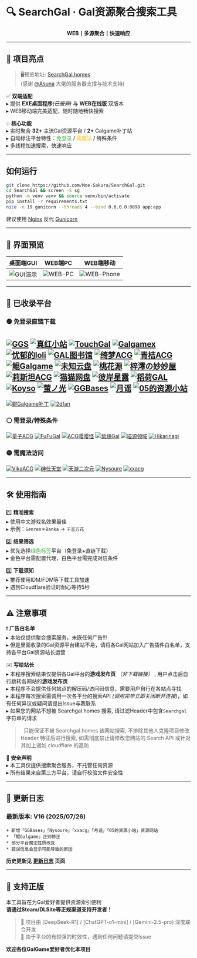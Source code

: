 # 🔍 SearchGal · Gal资源聚合搜索工具
<p align="center">
  <strong>WEB丨多源聚合丨快速响应</strong>
</p>

---

## 🌟 项目亮点

> 🖥️预览地址: [SearchGal.homes](https://searchgal.homes)<br>
> (感谢 [@Asuna](https://saop.cc/) 大佬的服务器支撑与技术支持)

✅ **双端适配**<br>
▸ 提供 **EXE桌面程序**~~*(已废弃)*~~ 与 **WEB在线版** 双版本 <br>
▸ WEB移动端完美适配，随时随地畅快搜索

💡 **核心功能**<br>
▸ 实时聚合 **32+** 主流Gal资源平台 / **2+** Galgame补丁站<br>
▸ 自动标注平台特性：<span style="color:#4CAF50">免登录</span> / <span style="color:#FFC107">需魔法</span> / 特殊条件<br>
▸ 多线程加速搜索，快速响应

---

## 如何运行

```sh
git clone https://github.com/Moe-Sakura/SearchGal.git
cd SearchGal && screen -S sg
python -m venv venv && source venv/bin/activate
pip install -r requirements.txt
nice -n 19 gunicorn --threads 4 --bind 0.0.0.0:8898 app:app

```

建议使用 [Nginx](https://nginx.org/) 反代 [Gunicorn](https://gunicorn.org/)

---

## 📸 界面预览
|          桌面端GUI          |          WEB端PC           |              WEB端移动              |
| :-------------------------: | :------------------------: | :---------------------------------: |
| ![GUI演示](./docs/img/shot-GUI.avif) | ![WEB-PC](./docs/img/shot-WEB.avif) | ![WEB-Phone](./docs/img/shot-WEB-Phone.avif) |

---

## 🚀 已收录平台
### 🟢 免登录直链下载
[![GGS](https://img.shields.io/badge/GGS-00C853)](https://gal.saop.cc/)
[![真红小站](https://img.shields.io/badge/真红小站-00C853)](https://shinnku.com)
[![TouchGal](https://img.shields.io/badge/TouchGal-00C853)](https://www.touchgal.us/)
[![Galgamex](https://img.shields.io/badge/Galgamex-00C853)](https://www.galgamex.net/)
[![忧郁的loli](https://img.shields.io/badge/忧郁的loli-00C853)](https://www.ttloli.com/)
[![GAL图书馆](https://img.shields.io/badge/GAL图书馆-00C853)](https://gallibrary.pw/)
[![绮梦ACG](https://img.shields.io/badge/绮梦ACG-00C853)](https://game.acgs.one/)
[![青桔ACG](https://img.shields.io/badge/青桔ACG-00C853)](https://spare.qingju.org/)
[![鲲Galgame](https://img.shields.io/badge/鲲Galgame-00C853)](https://www.kungal.com/zh-cn/)
[![未知云盘](https://img.shields.io/badge/未知云盘-00C853)](https://www.nullcloud.top/)
[![桃花源](https://img.shields.io/badge/桃花源-00C853)](https://peach.sslswwdx.top/)
[![梓澪の妙妙屋](https://img.shields.io/badge/梓澪の妙妙屋-00C853)](https://zi0.cc/)
[![莉斯坦ACG](https://img.shields.io/badge/莉斯坦ACG-00C853)](https://www.limulu.moe/)
[![猫猫网盘](https://img.shields.io/badge/猫猫网盘-00C853)](https://catcat.cloud/)
[![彼岸星露](https://img.shields.io/badge/彼岸星露-00C853)](https://seve.yugal.cc/)
[![稻荷GAL](https://img.shields.io/badge/稻荷GAL-00C853)](https://inarigal.com/)
[![Koyso](https://img.shields.io/badge/Koyso-00C853)](https://koyso.to/)
[![萤ノ光](https://img.shields.io/badge/萤ノ光-00C853)](https://yinghu.netlify.app/)
[![GGBases](https://img.shields.io/badge/GGBases-00C853)](https://www.ggbases.com/)
[![月谣](https://img.shields.io/badge/月谣-00C853)](https://www.sayafx.vip/)
[![05的资源小站](https://img.shields.io/badge/05的资源小站-00C853)](https://05fx.022016.xyz/)
---
[![鲲Galgame补丁](https://img.shields.io/badge/鲲Galgame补丁-00C853)](https://www.moyu.moe/)
[![2dfan](https://img.shields.io/badge/2dfan-00C853)](https://2dfan.com)

### ⚪ 需登录/特殊条件
[![量子ACG](https://img.shields.io/badge/量子ACG-FFFFFF)](https://lzacg.org/)
[![FuFuGal](https://img.shields.io/badge/FuFuGal-FFFFFF)](https://www.fufugal.com/)
[![ACG嘤嘤怪](https://img.shields.io/badge/ACG嘤嘤怪-FFFFFF)](https://acgyyg.ru/)
[![紫缘Gal](https://img.shields.io/badge/紫缘Gal-FFFFFF)](https://galzy.eu.org)
[![喵源领域](https://img.shields.io/badge/喵源领域-FFFFFF)](https://www.nyantaku.com/)
[![Hikarinagi](https://img.shields.io/badge/Hikarinagi-FFFFFF)](https://www.hikarinagi.net/)

### 🟡 需魔法访问
[![VikaACG](https://img.shields.io/badge/VikaACG-FFC107)](https://www.vikacg.com/)
[![绅仕天堂](https://img.shields.io/badge/绅仕天堂-FFC107)](https://www.gogalgame.com/)
[![天游二次元](https://img.shields.io/badge/天游二次元-FFC107)](https://www.tiangal.com/)
[![Nysoure](https://img.shields.io/badge/Nysoure-FFC107)](https://res.nyne.dev/)
[![xxacg](https://img.shields.io/badge/xxacg-FFC107)](https://xxacg.net/)

---

## 🛠️ 使用指南
1️⃣ **精准搜索**<br>
▸ 使用中文游戏名效果最佳<br>
▸ 示例：`Senren＊Banka` → `千恋万花`

2️⃣ **结果筛选**<br>
▸ 优先选择<span style="color:#4CAF50">绿色标签</span>平台（免登录+直链下载）<br>
▸ 金色平台需配置代理，白色平台需完成对应条件

3️⃣ **下载须知**<br>
▸ 推荐使用IDM/FDM等下载工具加速<br>
▸ 遇到Cloudflare验证时耐心等待5秒

---

## ⚠️ 注意事项
❗ **广告白名单**<br>
▸ 本站仅提供聚合搜索服务，未嵌任何广告!!!<br>
▸ 但是里面收录的Gal资源平台建站不易，请将各Gal网站加入广告插件白名单，支持各平台Gal资源站长运营

✉️ **写给站长**<br>
▸ 本程序搜索结果仅提供各Gal平台的**游戏发布页** *（非下载链接）* , 用户点击后自行跳转各网站的**游戏发布页**<br>
▸ 本程序不会提供任何站点的解压码/访问码信息，需要用户自行在各站点寻找<br>
▸ 本程序每次搜索需调用一次各平台的搜索API *(调用完毕立即关闭断开连接)*，如有任何异议或疑问请提出Issue与我联系<br>
▸ 如果您的网站不想被 Searchgal.homes 搜索, 请过滤Header中包含`Searchgal`字符串的请求<br>
> &nbsp;&nbsp;只能保证不被 Searchgal.homes 该网站搜索, 不排除其他人克隆项目修改 Header 特征后进行搜索, 如需彻底禁止请修改您网站的 Search API 或针对其加上诸如 cloudflare 的高防

🔐 **安全声明**<br>
▸ 本工具仅提供搜索聚合服务，不托管任何资源<br>
▸ 所有结果来自第三方平台，请自行校验文件安全性

---

## 📜 更新日志

### 最新版本: V16 (2025/07/26)
```
+ 新增「GGBases」「Nysoure」「xxacg」「月谣」「05的资源小站」资源网站
* 「鲲Galgame」正则修正
* 部分平台魔法性质改变
* 错误信息会显示可能导致的原因
```
**历史更新见 [更新日志](./version.md) 页面**

---

## 🌱 支持正版
本工具旨在为Gal爱好者提供资源索引便利<br>
**请通过Steam/DLSite等正规渠道支持开发者！**

> 📢 项目由 [DeepSeek-R1] / [ChatGPT-o1-mini] / [Gemini-2.5-pro] 深度联合开发<br>
> 🔗 由于平台的有较强的时效性，遇到任何问题请提交Issue

**欢迎各位GalGame爱好者优化本项目**
